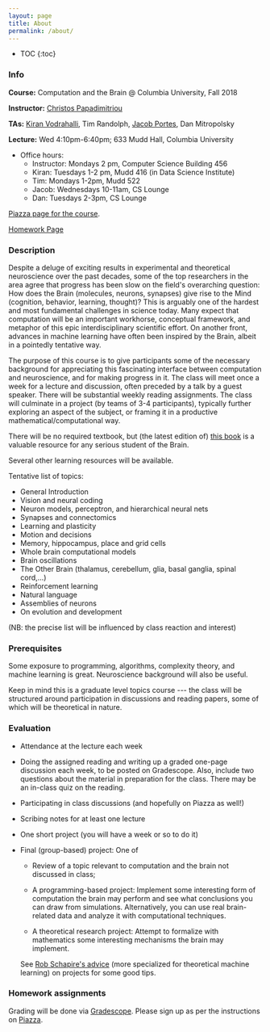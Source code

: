 ```yaml
---
layout: page
title: About
permalink: /about/
---
```


* TOC
{:toc}

### Info 

**Course:** Computation and the Brain @ Columbia University, Fall 2018

**Instructor:**  [Christos Papadimitriou](https://people.eecs.berkeley.edu/~christos/)

**TAs:** [Kiran Vodrahalli](https://kiranvodrahalli.github.io), Tim Randolph, [Jacob Portes](http://www.columbia.edu/~jpp2139/), Dan Mitropolsky

**Lecture:** Wed 4:10pm-6:40pm; 633 Mudd Hall, Columbia University

* Office hours:
    * Instructor: Mondays 2 pm, Computer Science Building 456
    * Kiran: Tuesdays 1-2 pm, Mudd 416 (in Data Science Institute)
    * Tim: Mondays 1-2pm, Mudd 522
    * Jacob: Wednesdays 10-11am, CS Lounge
    * Dan: Tuesdays 2-3pm, CS Lounge

[Piazza page for the course](https://piazza.com/columbia/fall2018/comse6998_006_2018_3topicsincomputerscience/).

[Homework Page](/)

### Description

Despite a deluge of exciting results in experimental and theoretical neuroscience over the past decades, some of the top researchers in the area agree that progress has been slow on the field's overarching question:  How does the Brain (molecules, neurons, synapses) give rise to the Mind (cognition, behavior, learning, thought)?  This is arguably one of the hardest and most fundamental challenges in science today.  Many expect that computation will be an important workhorse, conceptual framework, and metaphor of this epic interdisciplinary scientific effort.  On another front, advances in machine learning have often been inspired by the Brain, albeit in a pointedly tentative way. 

The purpose of this course is to give participants some of the necessary background for appreciating this fascinating interface between computation and neuroscience, and for making progress in it.  The class will meet once a week for a lecture and discussion, often preceded by a talk by a guest speaker.  There will be substantial weekly reading assignments.  The class will culminate in a project (by teams of 3-4 participants), typically further exploring an aspect of the subject, or framing it in a productive mathematical/computational way.  

There will be no required textbook, but (the latest edition of) [this book](https://neurology.mhmedical.com/book.aspx?bookID=1049) is a valuable resource for any serious student of the Brain.

Several other learning resources will be available.

Tentative list of topics:

* General Introduction
* Vision and neural coding
* Neuron models, perceptron, and hierarchical neural nets
* Synapses and connectomics
* Learning and plasticity
* Motion and decisions
* Memory, hippocampus, place and grid cells
* Whole brain computational models
* Brain oscillations
* The Other Brain (thalamus, cerebellum, glia, basal ganglia, spinal cord,…)
* Reinforcement learning
* Natural language
* Assemblies of neurons
* On evolution and development
      
(NB: the precise list will be influenced by class reaction and interest)

### Prerequisites

Some exposure to programming, algorithms, complexity theory, and machine learning is great. Neuroscience background will also be useful.

Keep in mind this is a graduate level topics course --- the class will be structured around participation in discussions and reading papers, some of which will be theoretical in nature. 

### Evaluation

* Attendance at the lecture each week

* Doing the assigned reading and writing up a graded one-page discussion each week, to be posted on Gradescope. Also, include two questions about the material in preparation for the class. There may be an in-class quiz on the reading.

* Participating in class discussions (and hopefully on Piazza as well!)

* Scribing notes for at least one lecture

* One short project (you will have a week or so to do it)

* Final (group-based) project: One of 

   * Review of a topic relevant to computation and the brain not discussed in class; 

   * A programming-based project: Implement some interesting form of computation the brain may perform and see what conclusions you can draw from simulations. Alternatively, you can use real brain-related data and analyze it with computational techniques. 

   * A theoretical research project: Attempt to formalize with mathematics some interesting mechanisms the brain may implement. 

   See [Rob Schapire's advice](http://www.cs.princeton.edu/courses/archive/spring14/cos511/project.html) (more specialized for theoretical machine learning) on projects for some good tips.  

### Homework assignments

Grading will be done via [Gradescope](https://www.gradescope.com/). Please sign up as per the instructions on [Piazza](https://piazza.com/columbia/fall2018/comse6998_006_2018_3topicsincomputerscience/). 


